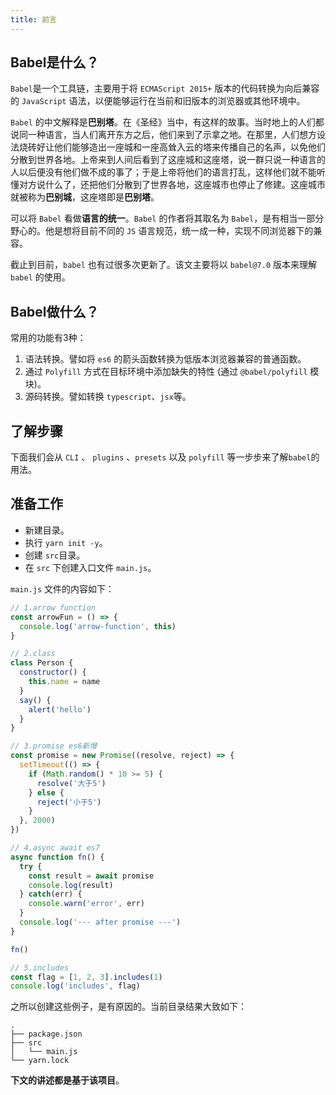 ```yaml
---
title: 前言
---
```


## Babel是什么？

`Babel`是一个工具链，主要用于将 `ECMAScript 2015+` 版本的代码转换为向后兼容的 `JavaScript` 语法，以便能够运行在当前和旧版本的浏览器或其他环境中。

`Babel` 的中文解释是**巴别塔**。在《圣经》当中，有这样的故事。当时地上的人们都说同一种语言，当人们离开东方之后，他们来到了示拿之地。在那里，人们想方设法烧砖好让他们能够造出一座城和一座高耸入云的塔来传播自己的名声，以免他们分散到世界各地。上帝来到人间后看到了这座城和这座塔，说一群只说一种语言的人以后便没有他们做不成的事了；于是上帝将他们的语言打乱，这样他们就不能听懂对方说什么了，还把他们分散到了世界各地，这座城市也停止了修建。这座城市就被称为**巴别城**，这座塔即是**巴别塔**。

可以将 `Babel` 看做**语言的统一**。`Babel` 的作者将其取名为 `Babel`，是有相当一部分野心的。他是想将目前不同的 `JS` 语言规范，统一成一种，实现不同浏览器下的兼容。

截止到目前，`babel` 也有过很多次更新了。该文主要将以 `babel@7.0` 版本来理解 `babel` 的使用。


## Babel做什么？

常用的功能有3种：

1. 语法转换。譬如将 `es6` 的箭头函数转换为低版本浏览器兼容的普通函数。
2. 通过 `Polyfill` 方式在目标环境中添加缺失的特性 (通过 `@babel/polyfill` 模块)。
3. 源码转换。譬如转换 `typescript`、`jsx`等。


## 了解步骤

下面我们会从 `CLI` 、 `plugins` 、`presets` 以及 `polyfill` 等一步步来了解`babel`的用法。

## 准备工作

- 新建目录。
- 执行 `yarn init -y`。
- 创建 `src`目录。
- 在 `src` 下创建入口文件 `main.js`。

`main.js` 文件的内容如下：

```js
// 1.arrow function
const arrowFun = () => {
  console.log('arrow-function', this)
}

// 2.class
class Person {
  constructor() {
    this.name = name
  }
  say() {
    alert('hello')
  }
}

// 3.promise es6新增
const promise = new Promise((resolve, reject) => {
  setTimeout(() => {
    if (Math.random() * 10 >= 5) {
      resolve('大于5')
    } else {
      reject('小于5')
    }
  }, 2000)
})

// 4.async await es7
async function fn() {
  try {
    const result = await promise
    console.log(result)
  } catch(err) {
    console.warn('error', err)
  }
  console.log('--- after promise ---')
}

fn()

// 5.includes
const flag = [1, 2, 3].includes(1)
console.log('includes', flag)
```

之所以创建这些例子，是有原因的。当前目录结果大致如下：

```
.
├── package.json
├── src
│   └── main.js
└── yarn.lock

```

**下文的讲述都是基于该项目**。
